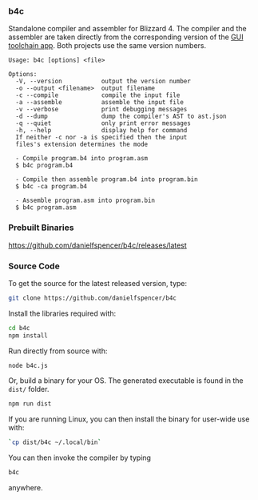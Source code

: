 ### b4c
Standalone compiler and assembler for Blizzard 4. The compiler and the assembler are taken directly
from the corresponding version of the [GUI toolchain app](https://github.com/danielfspencer/blizzard-4/). Both projects
use the same version numbers.

```
Usage: b4c [options] <file>

Options:
  -V, --version           output the version number
  -o --output <filename>  output filename
  -c --compile            compile the input file
  -a --assemble           assemble the input file
  -v --verbose            print debugging messages
  -d --dump               dump the compiler's AST to ast.json
  -q --quiet              only print error messages
  -h, --help              display help for command
  If neither -c nor -a is specified then the input
  files's extension determines the mode

  - Compile program.b4 into program.asm
  $ b4c program.b4

  - Compile then assemble program.b4 into program.bin
  $ b4c -ca program.b4

  - Assemble program.asm into program.bin
  $ b4c program.asm
```

### Prebuilt Binaries
https://github.com/danielfspencer/b4c/releases/latest

### Source Code
To get the source for the latest released version, type:

```bash
git clone https://github.com/danielfspencer/b4c
```

Install the libraries required with:
```bash
cd b4c
npm install
```

Run directly from source with:
```bash
node b4c.js
```

Or, build a binary for your OS. The generated executable is found in the ```dist/``` folder.
```bash
npm run dist
```

If you are running Linux, you can then install the binary for user-wide use with:
```bash
`cp dist/b4c ~/.local/bin`
```

You can then invoke the compiler by typing
```bash
b4c
```
anywhere.
